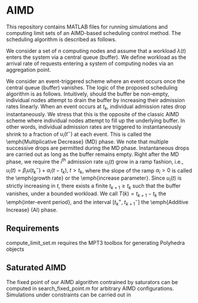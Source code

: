 # AIMD
This repository contains MATLAB files for running simulations and computing limit sets of an AIMD-based scheduling control method. The scheduling algorithm is described as follows.

We consider a set of $n$ computing nodes and assume that a workload $\lambda(t)$ enters the system via a central queue (buffer). We define workload as the arrival rate of requests entering a system of computing nodes via an aggregation point. 

We consider an event-triggered scheme where an event occurs once the central queue (buffer) vanishes. The logic of the proposed scheduling algorithm is as follows. Intuitively, should the buffer be non-empty, individual nodes attempt to drain the buffer by increasing their admission rates linearly. When an event occurs at $t_k$, individual admission rates drop instantaneously. We stress that this is the opposite of the classic AIMD scheme where individual nodes attempt to fill up the underlying buffer. In other words, individual admission rates are triggered to instantaneously shrink to a fraction of $u_i(t^{-})$ at each event. This is called the \emph{Multiplicative Decrease} (MD) phase. We note that multiple successive drops are permitted during the MD phase. Instantaneous drops are carried out as long as the buffer remains empty. Right after the MD phase, we require the $i^{\text{th}}$ admission rate $u_i(t)$ grow in a ramp fashion, i.e., $u_i(t) = \beta_i u(t_{k}^{-}) + \alpha_i (t-t_{k}), \; t > t_{k}$, where the slope of the ramp $\alpha_i >0$ is called the \emph{growth rate} or the \emph{increase parameter}. Since $u_i(t)$ is strictly increasing in $t$, there exists a finite $t_{k+1} \geq t_k$ such that the buffer vanishes, under a bounded workload. We call $T(k) = t_{k+1} - t_k$ the \emph{inter-event period}, and the interval $[t_{k}^{+},\;t_{k+1}^{-}]$ the \emph{Additive Increase} (AI) phase.



## Requirements
compute_limit_set.m requires the MPT3 toolbox for generating Polyhedra objects

## Saturated AIMD
The fixed point of our AIMD algorithm contrained by saturators can be computed in search_fixed_point.m for arbitrary AIMD configurations. Simulations under constraints can be carried out in  
